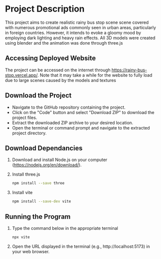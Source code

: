 # Project Description

This project aims to create realistic rainy bus stop scene scene covered with numerous promotional ads commonly seen in urban areas, particularly in foreign countries. However, it intends to evoke a gloomy mood by employing dark lighting and heavy rain effects. All 3D models were created using blender and the animation was done through three.js

## Accessing Deployed Website

The project can be accessed on the internet through https://rainy-bus-stop.vercel.app/. Note that it may take a while for the website to fully load due to large scenes caused by the models and textures

## Download the Project

* Navigate to the GitHub repository containing the project.
* Click on the "Code" button and select "Download ZIP" to download the project files.
* Extract the downloaded ZIP archive to your desired location.
* Open the terminal or command prompt and navigate to the extracted project directory.

## Download Dependancies
1. Download and install Node.js on your computer (https://nodejs.org/en/download/).

2. Install three.js 
   ```bash
   npm install --save three
3. Install vite
   ```bash
   npm install --save-dev vite

## Running the Program
1. Type the command below in the appropriate terminal
   ```bash
   npx vite
2. Open the URL displayed in the terminal (e.g., http://localhost:5173) in your web browser.

 
